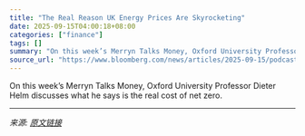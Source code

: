 ```yaml
---
title: "The Real Reason UK Energy Prices Are Skyrocketing"
date: 2025-09-15T04:00:18+08:00
categories: ["finance"]
tags: []
summary: "On this week’s Merryn Talks Money, Oxford University Professor Dieter Helm discusses what he says is the real cost of net zero."
source_url: "https://www.bloomberg.com/news/articles/2025-09-15/podcast-the-real-reason-uk-energy-prices-are-skyrocketing"
---
```


On this week’s Merryn Talks Money, Oxford University Professor Dieter Helm discusses what he says is the real cost of net zero.

---

*来源: [原文链接](https://www.bloomberg.com/news/articles/2025-09-15/podcast-the-real-reason-uk-energy-prices-are-skyrocketing)*
